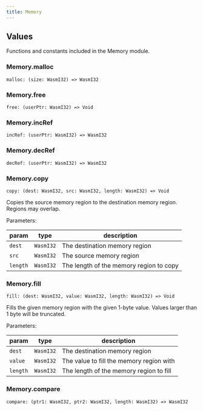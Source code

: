 ```yaml
---
title: Memory
---
```


## Values

Functions and constants included in the Memory module.

### Memory.**malloc**

```grain
malloc: (size: WasmI32) => WasmI32
```

### Memory.**free**

```grain
free: (userPtr: WasmI32) => Void
```

### Memory.**incRef**

```grain
incRef: (userPtr: WasmI32) => WasmI32
```

### Memory.**decRef**

```grain
decRef: (userPtr: WasmI32) => WasmI32
```

### Memory.**copy**

```grain
copy: (dest: WasmI32, src: WasmI32, length: WasmI32) => Void
```

Copies the source memory region to the destination memory region. Regions may overlap.

Parameters:

|param|type|description|
|-----|----|-----------|
|`dest`|`WasmI32`|The destination memory region|
|`src`|`WasmI32`|The source memory region|
|`length`|`WasmI32`|The length of the memory region to copy|

### Memory.**fill**

```grain
fill: (dest: WasmI32, value: WasmI32, length: WasmI32) => Void
```

Fills the given memory region with the given 1-byte value. Values larger than 1 byte will be truncated.

Parameters:

|param|type|description|
|-----|----|-----------|
|`dest`|`WasmI32`|The destination memory region|
|`value`|`WasmI32`|The value to fill the memory region with|
|`length`|`WasmI32`|The length of the memory region to fill|

### Memory.**compare**

```grain
compare: (ptr1: WasmI32, ptr2: WasmI32, length: WasmI32) => WasmI32
```

